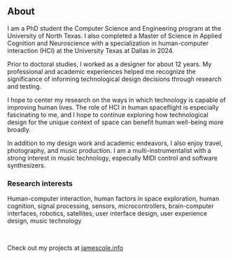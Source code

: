 ## About

I am a PhD student the Computer Science and Engineering program at the University of North Texas. I also completed a Master of Science in Applied Cognition and Neuroscience with a specialization in human-computer interaction (HCI) at the University Texas at Dallas in 2024.   

Prior to doctoral studies, I worked as a designer for about 12 years. My professional and academic experiences helped me recognize the significance of informing technological design decisions through research and testing.  

I hope to center my research on the ways in which technology is capable of improving human lives. The role of HCI in human spaceflight is especially fascinating to me, and I hope to continue exploring how technological design for the unique context of space can benefit human well-being more broadly.  

In addition to my design work and academic endeavors, I also enjoy travel, photography, and music production. I am a multi-instrumentalist with a strong interest in music technology, especially MIDI control and software synthesizers.  

### Research interests

Human-computer interaction, human factors in space exploration, human cognition, signal processing, sensors, microcontrollers, brain-computer interfaces, robotics, satellites, user interface design, user experience design, music technology

<br />

Check out my projects at [jamescole.info](https://jamescole.info/)

